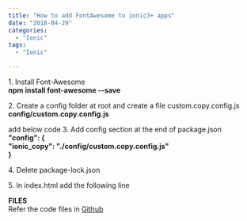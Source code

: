 ```yaml
---
title: "How to add FontAwesome to ionic3+ apps"
date: "2018-04-29"
categories: 
  - "Ionic"
tags: 
  - "Ionic"

---
```


1\. Install Font-Awesome  
**npm install font-awesome --save**  
  
  
2\. Create a config folder at root and create a file custom.copy.config.js  
**config/custom.copy.config.js**  
  
add below code 3. Add config section at the end of package.json  
**"config": {**  
 **"ionic\_copy": "./config/custom.copy.config.js"**  
 **}**  
  
  
4\. Delete package-lock.json  
  
  
5\. In index.html add the following line  
   
   
**FILES**  
Refer the code files in [Github](https://github.com/nagvbt/IonicTemplate/commit/6010ed693d790b1980ab57fbd011554e46cd787a)
